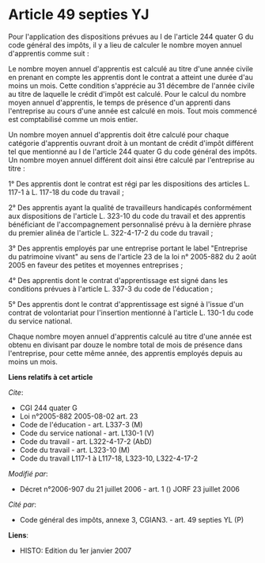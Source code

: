 # Article 49 septies YJ

Pour l'application des dispositions prévues au I de l'article 244 quater G du code général des impôts, il y a lieu de
calculer le nombre moyen annuel d'apprentis comme suit :

Le nombre moyen annuel d'apprentis est calculé au titre d'une année civile en prenant en compte les apprentis dont le contrat
a atteint une durée d'au moins un mois. Cette condition s'apprécie au 31 décembre de l'année civile au titre de laquelle le
crédit d'impôt est calculé. Pour le calcul du nombre moyen annuel d'apprentis, le temps de présence d'un apprenti dans
l'entreprise au cours d'une année est calculé en mois. Tout mois commencé est comptabilisé comme un mois entier.

Un nombre moyen annuel d'apprentis doit être calculé pour chaque catégorie d'apprentis ouvrant droit à un montant de crédit
d'impôt différent tel que mentionné au I de l'article 244 quater G du code général des impôts. Un nombre moyen annuel
différent doit ainsi être calculé par l'entreprise au titre :

1° Des apprentis dont le contrat est régi par les dispositions des articles L. 117-1 à L. 117-18 du code du travail ;

2° Des apprentis ayant la qualité de travailleurs handicapés conformément aux dispositions de l'article L. 323-10 du code du
travail et des apprentis bénéficiant de l'accompagnement personnalisé prévu à la dernière phrase du premier alinéa de
l'article L. 322-4-17-2 du code du travail ;

3° Des apprentis employés par une entreprise portant le label "Entreprise du patrimoine vivant" au sens de l'article 23 de la
loi n° 2005-882 du 2 août 2005 en faveur des petites et moyennes entreprises ;

4° Des apprentis dont le contrat d'apprentissage est signé dans les conditions prévues à l'article L. 337-3 du code de
l'éducation ;

5° Des apprentis dont le contrat d'apprentissage est signé à l'issue d'un contrat de volontariat pour l'insertion mentionné à
l'article L. 130-1 du code du service national.

Chaque nombre moyen annuel d'apprentis calculé au titre d'une année est obtenu en divisant par douze le nombre total de mois
de présence dans l'entreprise, pour cette même année, des apprentis employés depuis au moins un mois.

**Liens relatifs à cet article**

_Cite_:

  - CGI 244 quater G
  - Loi n°2005-882 2005-08-02 art. 23
  - Code de l'éducation - art. L337-3 (M)
  - Code du service national - art. L130-1 (V)
  - Code du travail - art. L322-4-17-2 (AbD)
  - Code du travail - art. L323-10 (M)
  - Code du travail L117-1 à L117-18, L323-10, L322-4-17-2

_Modifié par_:

  - Décret n°2006-907 du 21 juillet 2006 - art. 1 () JORF 23 juillet 2006

_Cité par_:

  - Code général des impôts, annexe 3, CGIAN3. - art. 49 septies YL (P)

**Liens**:

  - HISTO: Edition du 1er janvier 2007
